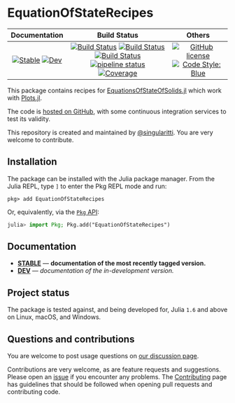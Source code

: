 # EquationOfStateRecipes

|                                 **Documentation**                                  |                                                                                                 **Build Status**                                                                                                 |                                        **Others**                                         |
| :--------------------------------------------------------------------------------: | :--------------------------------------------------------------------------------------------------------------------------------------------------------------------------------------------------------------: | :---------------------------------------------------------------------------------------: |
| [![Stable][docs-stable-img]][docs-stable-url] [![Dev][docs-dev-img]][docs-dev-url] | [![Build Status][gha-img]][gha-url] [![Build Status][appveyor-img]][appveyor-url] [![Build Status][cirrus-img]][cirrus-url] [![pipeline status][gitlab-img]][gitlab-url] [![Coverage][codecov-img]][codecov-url] | [![GitHub license][license-img]][license-url] [![Code Style: Blue][style-img]][style-url] |

[docs-stable-img]: https://img.shields.io/badge/docs-stable-blue.svg
[docs-stable-url]: https://MineralsCloud.github.io/EquationOfStateRecipes.jl/stable
[docs-dev-img]: https://img.shields.io/badge/docs-dev-blue.svg
[docs-dev-url]: https://MineralsCloud.github.io/EquationOfStateRecipes.jl/dev
[gha-img]: https://github.com/MineralsCloud/EquationOfStateRecipes.jl/workflows/CI/badge.svg
[gha-url]: https://github.com/MineralsCloud/EquationOfStateRecipes.jl/actions
[appveyor-img]: https://ci.appveyor.com/api/projects/status/github/MineralsCloud/EquationOfStateRecipes.jl?svg=true
[appveyor-url]: https://ci.appveyor.com/project/singularitti/EquationOfStateRecipes-jl
[cirrus-img]: https://api.cirrus-ci.com/github/MineralsCloud/EquationOfStateRecipes.jl.svg
[cirrus-url]: https://cirrus-ci.com/github/MineralsCloud/EquationOfStateRecipes.jl
[gitlab-img]: https://gitlab.com/singularitti/EquationOfStateRecipes.jl/badges/main/pipeline.svg
[gitlab-url]: https://gitlab.com/singularitti/EquationOfStateRecipes.jl/-/pipelines
[codecov-img]: https://codecov.io/gh/MineralsCloud/EquationOfStateRecipes.jl/branch/main/graph/badge.svg
[codecov-url]: https://codecov.io/gh/MineralsCloud/EquationOfStateRecipes.jl
[license-img]: https://img.shields.io/github/license/MineralsCloud/EquationOfStateRecipes.jl
[license-url]: https://github.com/MineralsCloud/EquationOfStateRecipes.jl/blob/main/LICENSE
[style-img]: https://img.shields.io/badge/code%20style-blue-4495d1.svg
[style-url]: https://github.com/invenia/BlueStyle

This package contains recipes for
[EquationsOfStateOfSolids.jl](https://github.com/MineralsCloud/EquationsOfStateOfSolids.jl)
which work with [Plots.jl](https://github.com/JuliaPlots/Plots.jl).

The code is [hosted on GitHub](https://github.com/MineralsCloud/EquationOfStateRecipes.jl),
with some continuous integration services to test its validity.

This repository is created and maintained by [@singularitti](https://github.com/singularitti).
You are very welcome to contribute.

## Installation

The package can be installed with the Julia package manager.
From the Julia REPL, type `]` to enter the Pkg REPL mode and run:

```
pkg> add EquationOfStateRecipes
```

Or, equivalently, via the [`Pkg` API](https://pkgdocs.julialang.org/v1/getting-started/):

```julia
julia> import Pkg; Pkg.add("EquationOfStateRecipes")
```

## Documentation

- [**STABLE**][docs-stable-url] — **documentation of the most recently tagged version.**
- [**DEV**][docs-dev-url] — _documentation of the in-development version._

## Project status

The package is tested against, and being developed for, Julia `1.6` and above on Linux,
macOS, and Windows.

## Questions and contributions

You are welcome to post usage questions on [our discussion page][discussions-url].

Contributions are very welcome, as are feature requests and suggestions. Please open an
[issue][issues-url] if you encounter any problems. The [Contributing](@ref) page has
guidelines that should be followed when opening pull requests and contributing code.

[discussions-url]: https://github.com/MineralsCloud/EquationOfStateRecipes.jl/discussions
[issues-url]: https://github.com/MineralsCloud/EquationOfStateRecipes.jl/issues
